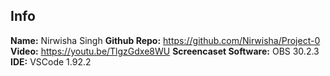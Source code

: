 ## Info

**Name:** Nirwisha Singh
**Github Repo:** https://github.com/Nirwisha/Project-0
**Video:** https://youtu.be/TlgzGdxe8WU 
**Screencaset Software:** OBS 30.2.3
**IDE:** VSCode 1.92.2